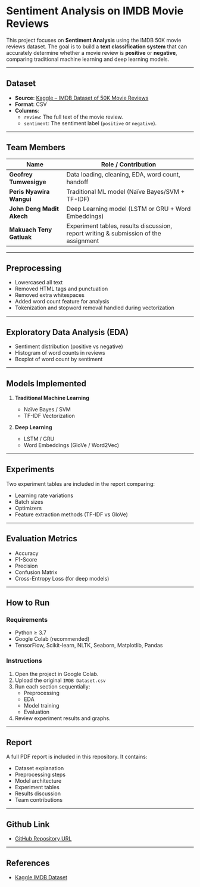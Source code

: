 # Sentiment Analysis on IMDB Movie Reviews

This project focuses on **Sentiment Analysis** using the IMDB 50K movie reviews dataset. The goal is to build a **text classification system** that can accurately determine whether a movie review is **positive** or **negative**, comparing traditional machine learning and deep learning models.

---

## Dataset

- **Source**: [Kaggle – IMDB Dataset of 50K Movie Reviews](https://www.kaggle.com/datasets/lakshmi25npathi/imdb-dataset-of-50k-movie-reviews)
- **Format**: CSV
- **Columns**:
  - `review`: The full text of the movie review.
  - `sentiment`: The sentiment label (`positive` or `negative`).

---

## Team Members

| Name                     | Role / Contribution                                  |
|--------------------------|------------------------------------------------------|
| **Geofrey Tumwesigye**   | Data loading, cleaning, EDA, word count, handoff     |
| **Peris Nyawira Wangui**| Traditional ML model (Naïve Bayes/SVM + TF-IDF)      |
| **John Deng Madit Akech** | Deep Learning model (LSTM or GRU + Word Embeddings)  |
| **Makuach Teny Gatluak** | Experiment tables, results discussion, report writing & submission of the assignment|

---

## Preprocessing

- Lowercased all text
- Removed HTML tags and punctuation
- Removed extra whitespaces
- Added word count feature for analysis
- Tokenization and stopword removal handled during vectorization

---

## Exploratory Data Analysis (EDA)

- Sentiment distribution (positive vs negative)
- Histogram of word counts in reviews
- Boxplot of word count by sentiment

---

## Models Implemented

1. **Traditional Machine Learning**
   - Naïve Bayes / SVM
   - TF-IDF Vectorization

2. **Deep Learning**
   - LSTM / GRU
   - Word Embeddings (GloVe / Word2Vec)

---

## Experiments

Two experiment tables are included in the report comparing:
- Learning rate variations
- Batch sizes
- Optimizers
- Feature extraction methods (TF-IDF vs GloVe)

---

## Evaluation Metrics

- Accuracy
- F1-Score
- Precision
- Confusion Matrix
- Cross-Entropy Loss (for deep models)

---

## How to Run

### Requirements
- Python ≥ 3.7
- Google Colab (recommended)
- TensorFlow, Scikit-learn, NLTK, Seaborn, Matplotlib, Pandas

### Instructions

1. Open the project in Google Colab.
2. Upload the original `IMDB Dataset.csv` 
3. Run each section sequentially:
   - Preprocessing
   - EDA
   - Model training
   - Evaluation
4. Review experiment results and graphs.

---

## Report

A full PDF report is included in this repository. It contains:
- Dataset explanation
- Preprocessing steps
- Model architecture
- Experiment tables
- Results discussion
- Team contributions

---

## Github Link

- [GitHub Repository URL](https://github.com/g-tumwesigye/sentiment_analysis)

---

## References

- [Kaggle IMDB Dataset](https://www.kaggle.com/datasets/lakshmi25npathi/imdb-dataset-of-50k-movie-reviews)


